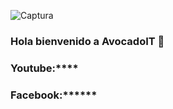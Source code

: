 ![Captura](https://user-images.githubusercontent.com/64434461/105331045-9d785e00-5b98-11eb-9a3b-6da9ddb5949d.PNG)
### Hola bienvenido a AvocadoIT 👋









### Youtube:****
### Facebook:******
